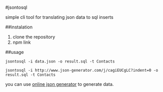 #jsontosql

simple cli tool for translating json data to sql inserts

##instalation

1. clone the repository
2. npm link

##usage

```jsontosql -i data.json -o result.sql -t Contacts```

```jsontosql -i http://www.json-generator.com/j/cagiEUCgLC?indent=0 -o result.sql -t Contacts```

you can use [online json generator](http://www.json-generator.com/) to generate data.